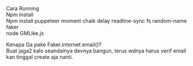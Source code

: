 Cara Running <br>
Npm Install  <br>
Npm install puppeteer moment chalk delay readline-sync fs random-name faker<br>
node GMLike.js<br>

Kenapa Ga pake Faker.internet.email()?<br>
Buat jaga2 kalo seandainya devnya bangun, terus wdnya harus verif email kan tinggal create aja nanti.
